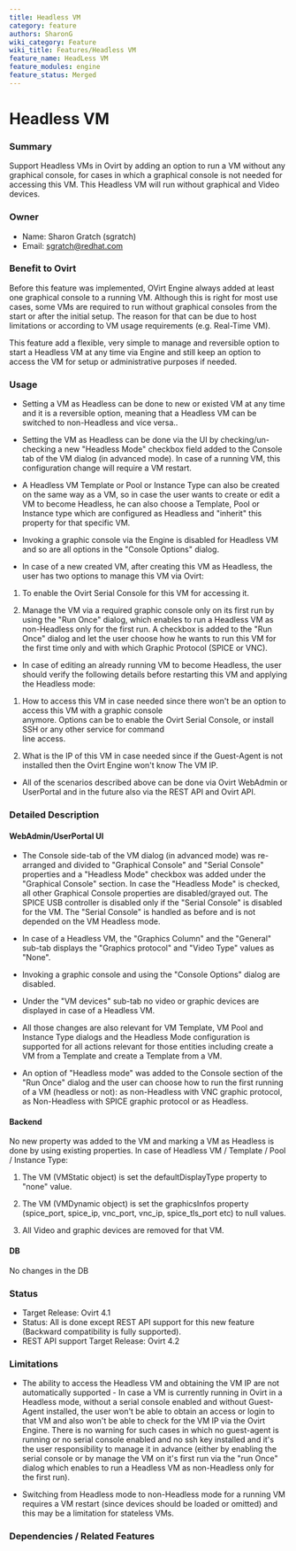```yaml
---
title: Headless VM 
category: feature
authors: SharonG
wiki_category: Feature
wiki_title: Features/Headless VM
feature_name: HeadLess VM
feature_modules: engine
feature_status: Merged
---
```


# Headless VM

### Summary

Support Headless VMs in Ovirt by adding an option to run a VM without any graphical console, for cases in which a graphical console is not needed for accessing this VM. This Headless VM will run without graphical and Video devices.

### Owner

*   Name: Sharon Gratch (sgratch)
*   Email: <sgratch@redhat.com>

### Benefit to Ovirt

Before this feature was implemented, OVirt Engine always added at least one graphical console to a running VM. Although this is right for most use cases, some VMs are required to run without graphical consoles from the start or after the initial setup. The reason for that can be due to host limitations or according to VM usage requirements (e.g. Real-Time VM).

This feature add a flexible, very simple to manage and reversible option to start a Headless VM at any time via Engine and still keep an option to access the VM for setup or administrative purposes if needed.

### Usage

*   Setting a VM as Headless can be done to new or existed VM at any time and it is a reversible option, meaning that a Headless VM can be switched to non-Headless and vice versa..

*   Setting the VM as Headless can be done via the UI by checking/un-checking a new "Headless Mode" checkbox field added to the Console tab of the VM dialog (in advanced mode). In case of a running VM, this configuration change will require a VM restart. 

*   A Headless VM Template or Pool or Instance Type can also be created on the same way as a VM, so in case the user wants to create or edit a VM to become Headless, he can also choose a Template, Pool or Instance type which are configured as Headless and "inherit" this property for that specific VM.

*   Invoking a graphic console via the Engine is disabled for Headless VM and so are all options in the "Console Options" dialog.

*   In case of a new created VM, after creating this VM as Headless, the user has two options to manage this VM via Ovirt:

  1. To enable the Ovirt Serial Console for this VM for accessing it.

  2. Manage the VM via a required graphic console only on its first run by using the "Run Once" dialog, which enables 
     to run a Headless VM as non-Headless only for the first run. A checkbox is added to the "Run Once" dialog and 
     let the user choose how he wants to run this VM for the first time only and with which Graphic Protocol (SPICE 
     or VNC).  

*   In case of editing an already running VM to become Headless, the user should verify the following details before restarting this VM and applying the Headless mode:

  1. How to access this VM in case needed since there won't be an option to access this VM with a graphic console     
     anymore. Options can be to enable the Ovirt Serial Console, or install SSH or any other service for command   
     line access.

  2. What is the IP of this VM in case needed since if the Guest-Agent is not installed then the Ovirt Engine won't 
     know The VM IP.

*   All of the scenarios described above can be done via Ovirt WebAdmin or UserPortal and in the future also via the REST API and Ovirt API.

### Detailed Description

#### WebAdmin/UserPortal UI

*   The Console side-tab of the VM dialog (in advanced mode) was re-arranged and divided to "Graphical Console" and "Serial Console" properties and a "Headless Mode" checkbox was added under the "Graphical Console" section. In case the "Headless Mode" is checked, all other Graphical Console properties are disabled/grayed out. The SPICE USB controller is disabled only if the "Serial Console" is disabled for the VM. The "Serial Console" is handled as before and is not depended on the VM Headless mode.

*   In case of a Headless VM, the "Graphics Column" and the "General" sub-tab displays the "Graphics protocol" and "Video Type" values as "None". 

*   Invoking a graphic console and using the "Console Options" dialog are disabled.

*   Under the "VM devices" sub-tab no video or graphic devices are displayed in case of a Headless VM.

*   All those changes are also relevant for VM Template, VM Pool and Instance Type dialogs and the Headless Mode configuration is supported for all actions relevant for those entities including create a VM from a Template and create a Template from a VM.

*   An option of "Headless mode" was added to the Console section of the "Run Once" dialog and the user can choose how to run the first running of a VM (headless or not): as non-Headless with VNC graphic protocol, as Non-Headless with SPICE graphic protocol or as Headless.

#### Backend

No new property was added to the VM and marking a VM as Headless is done by using existing properties. 
In case of Headless VM / Template / Pool / Instance Type:

1. The VM (VMStatic object) is set the defaultDisplayType property to "none" value.

2. The VM (VMDynamic object) is set the graphicsInfos property (spice_port, spice_ip, vnc_port, vnc_ip, spice_tls_port etc) to null values.

3. All Video and graphic devices are removed for that VM.

#### DB

No changes in the DB

### Status

*   Target Release: Ovirt 4.1
*   Status: All is done except REST API support for this new feature (Backward compatibility is fully supported).
*   REST API support Target Release: Ovirt 4.2

### Limitations

*   The ability to access the Headless VM and obtaining the VM IP are not automatically supported -
In case a VM is currently running in Ovirt in a Headless mode, without a serial console enabled and without Guest-Agent installed, the user won't be able to obtain an access or login to that VM and also won't be able to check for the VM IP via the Ovirt Engine. 
There is no warning for such cases in which no guest-agent is running or no serial console enabled and no ssh key installed and it's the user responsibility to manage it in advance (either by enabling the serial console or by manage the VM on it's first run via the "run Once" dialog which enables to run a Headless VM as non-Headless only for the first run).

*   Switching from Headless mode to non-Headless mode for a running VM requires a VM restart (since devices should be loaded or omitted) and this may be a limitation for stateless VMs.

### Dependencies / Related Features

